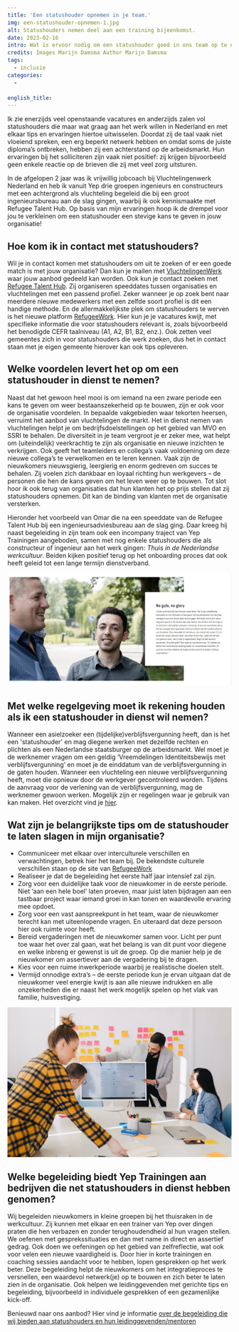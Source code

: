 ```yaml
---
title: 'Een statushouder opnemen in je team.'
img: een-statushouder-opnemen-1.jpg
alt: Statushouders nemen deel aan een training bijeenkomst.
date: 2023-02-16
intro: Wat is ervoor nodig om een statushouder goed in ons team op te nemen? Antwoord op veel voorkomende vragen.
credits: Images Marijn Damsma Author Marijn Damsma
tags:
  - inclusie
categories:
  -

english_title:
---
```


Ik zie enerzijds veel openstaande vacatures en anderzijds zalen vol statushouders die maar wat graag aan het werk willen in Nederland en met elkaar tips en ervaringen hiertoe uitwisselen. Doordat zij de taal vaak niet vloeiend spreken, een erg beperkt netwerk hebben en omdat soms de juiste diploma’s ontbreken, hebben zij een achterstand op de arbeidsmarkt. Hun ervaringen bij het solliciteren zijn vaak niet positief: zij krijgen bijvoorbeeld geen enkele reactie op de brieven die zij met veel zorg uitsturen.

In de afgelopen 2 jaar was ik vrijwillig jobcoach bij Vluchtelingenwerk Nederland en heb ik vanuit Yep drie groepen ingenieurs en constructeurs met een achtergrond als vluchteling begeleid die bij een groot ingenieursbureau aan de slag gingen, waarbij ik ook kennismaakte met Refugee Talent Hub. Op basis van mijn ervaringen hoop ik de drempel voor jou te verkleinen om een statushouder een stevige kans te geven in jouw organisatie!

## Hoe kom ik in contact met statushouders?

Wil je in contact komen met statushouders om uit te zoeken of er een goede match is met jouw organisatie? Dan kun je mailen met [VluchtelingenWerk](mailto:infodesk-werk@vluchtelingenwerk.nl) waar jouw aanbod gedeeld kan worden. Ook kun je contact zoeken met [Refugee Talent Hub](https://refugeetalenthub.com/). Zij organiseren speeddates tussen organisaties en vluchtelingen met een passend profiel. Zeker wanneer je op zoek bent naar meerdere nieuwe medewerkers met een zelfde soort profiel is dit een handige methode. En de allermakkelijkste plek om statushouders te werven is het nieuwe platform [RefugeeWork](https://refugeework.nl). Hier kun je je vacatures kwijt, met specifieke informatie die voor statushouders relevant is, zoals bijvoorbeeld het benodigde CEFR taalniveau (A1, A2, B1, B2, enz.). Ook zetten veel gemeentes zich in voor statushouders die werk zoeken, dus het in contact staan met je eigen gemeente hierover kan ook tips opleveren.

## Welke voordelen levert het op om een statushouder in dienst te nemen?

Naast dat het gewoon heel mooi is om iemand na een zware periode een kans te geven om weer bestaanszekerheid op te bouwen, zijn er ook voor de organisatie voordelen. In bepaalde vakgebieden waar tekorten heersen, verruimt het aanbod van vluchtelingen de markt. Het in dienst nemen van vluchtelingen helpt je om bedrijfsdoelstellingen op het gebied van MVO en SSRI te behalen. De diversiteit in je team vergroot je er zeker mee, wat helpt om (uiteindelijk) veerkrachtig te zijn als organisatie en nieuwe inzichten te verkrijgen. Ook geeft het teamleiders en collega’s vaak voldoening om deze nieuwe collega’s te verwelkomen en te leren kennen. Vaak zijn de nieuwkomers nieuwsgierig, leergierig en enorm gedreven om succes te behalen. Zij voelen zich dankbaar en loyaal richting hun werkgevers – de personen die hen de kans geven om het leven weer op te bouwen. Tot slot hoor ik ook terug van organisaties dat hun klanten het op prijs stellen dat zij statushouders opnemen. Dit kan de binding van klanten met de organisatie versterken.

Hieronder het voorbeeld van Omar die na een speeddate van de Refugee Talent Hub bij een ingenieursadviesbureau aan de slag ging. Daar kreeg hij naast begeleiding in zijn team ook een incompany traject van Yep Trainingen aangeboden, samen met nog enkele statushouders die als constructeur of ingenieur aan het werk gingen: _Thuis in de Nederlandse werkcultuur_. Beiden kijken positief terug op het onboarding proces dat ook heeft geleid tot een lange termijn dienstverband.

![Een statushouder met diens leidinggevende](./een-statushouder-opnemen-3.jpg)

## Met welke regelgeving moet ik rekening houden als ik een statushouder in dienst wil nemen?

Wanneer een asielzoeker een (tijdelijke)verblijfsvergunning heeft, dan is het een 'statushouder' en mag diegene werken met dezelfde rechten en plichten als een Nederlandse staatsburger op de arbeidsmarkt. Wel moet je de werknemer vragen om een geldig ‘Vreemdelingen Identiteitsbewijs met verblijfsvergunning’ en moet je de einddatum van de verblijfsvergunning in de gaten houden. Wanneer een vluchteling een nieuwe verblijfsvergunning heeft, moet die opnieuw door de werkgever gecontroleerd worden. Tijdens de aanvraag voor de verlening van de verblijfsvergunning, mag de werknemer gewoon werken. Mogelijk zijn er regelingen waar je gebruik van kan maken. Het overzicht vind je [hier](https://www.refugeework.nl/praktische-zaken-en-organisatie).

## Wat zijn je belangrijkste tips om de statushouder te laten slagen in mijn organisatie?

- Communiceer met elkaar over interculturele verschillen en verwachtingen, betrek hier het team bij. De bekendste culturele verschillen staan op de site van [RefugeeWork](https://www.refugeework.nl/een-vluchteling-bij-jou-in-dienst)
- Realiseer je dat de begeleiding het eerste half jaar intensief zal zijn.
- Zorg voor een duidelijke taak voor de nieuwkomer in de eerste periode. Niet ‘aan een hele boel’ laten proeven, maar juist laten bijdragen aan een tastbaar project waar iemand groei in kan tonen en waardevolle ervaring mee opdoet.
- Zorg voor een vast aanspreekpunt in het team, waar de nieuwkomer terecht kan met uiteenlopende vragen. En uiteraard dat deze persoon hier ook ruimte voor heeft.
- Bereid vergaderingen met de nieuwkomer samen voor. Licht per punt toe waar het over zal gaan, wat het belang is van dit punt voor diegene en welke inbreng er gewenst is uit de groep. Op die manier help je de nieuwkomer om assertiever aan de vergadering bij te dragen.
- Kies voor een ruime inwerkperiode waarbij je realistische doelen stelt.
- Vermijd onnodige extra’s – de eerste periode kun je ervan uitgaan dat de nieuwkomer veel energie kwijt is aan alle nieuwe indrukken en alle onzekerheden die er naast het werk mogelijk spelen op het vlak van familie, huisvestiging.

![Een groep in gesprek](./een-statushouder-opnemen-2.jpg)

## Welke begeleiding biedt Yep Trainingen aan bedrijven die net statushouders in dienst hebben genomen?

Wij begeleiden nieuwkomers in kleine groepen bij het thuisraken in de werkcultuur. Zij kunnen met elkaar en een trainer van Yep over dingen praten die hen verbazen en zonder terughoudendheid al hun vragen stellen. We oefenen met gesprekssituaties en dan met name in direct en assertief gedrag. Ook doen we oefeningen op het gebied van zelfreflectie, wat ook voor velen een nieuwe vaardigheid is. Door hier in korte trainingen en coaching sessies aandacht voor te hebben, lopen gesprekken op het werk beter. Deze begeleiding helpt de nieuwkomers om het integratieproces te versnellen, een waardevol netwerk(je) op te bouwen en zich beter te laten zien in de organisatie. Ook helpen we leidinggevenden met gerichte tips en begeleiding, bijvoorbeeld in individuele gesprekken of een gezamenlijke kick-off.

Benieuwd naar ons aanbod? Hier vind je informatie [over de begeleiding die wij bieden aan statushouders en hun leidinggevenden/mentoren](/trainingen/statushouder-begeleiding/)
